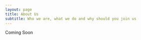```yaml
---
layout: page
title: About Us
subtitle: Who we are, what we do and why should you join us
---
```


Coming Soon